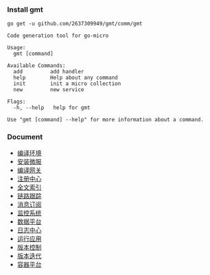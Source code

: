### Install gmt

```shell
go get -u github.com/2637309949/gmt/comm/gmt
```

```
Code generation tool for go-micro

Usage:
  gmt [command]

Available Commands:
  add         add handler
  help        Help about any command
  init        init a micro collection
  new         new service

Flags:
  -h, --help   help for gmt

Use "gmt [command] --help" for more information about a command.
```

### Document

- [编译环境](./docs/编译环境.md)
- [安装微服](./docs/安装微服.md)
- [编译网关](./docs/编译网关.md)
- [注册中心](./docs/注册中心.md)
- [全文索引](./docs/全文索引.md)
- [链路跟踪](./docs/链路跟踪.md)
- [消息订阅](./docs/消息订阅.md)
- [监控系统](./docs/监控系统.md)
- [数据平台](./docs/数据平台.md)
- [日志中心](./docs/日志中心.md)
- [运行应用](./docs/运行应用.md)
- [版本控制](./docs/版本控制.md)
- [版本迭代](./docs/版本迭代.md)
- [容器平台](./docs/容器平台.md)